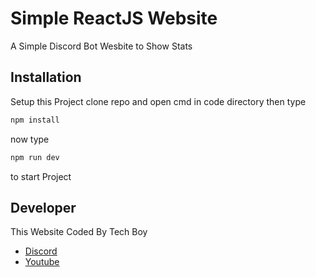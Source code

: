# Simple ReactJS Website

A Simple Discord Bot Wesbite to Show Stats

## Installation

Setup this Project clone repo and open cmd in code directory
then type

```bash
npm install
```

now type

```bash
npm run dev
```

to start Project

## Developer

This Website Coded By Tech Boy

- [Discord](https://discord.gg/PcUVWApWN3)
- [Youtube](https://youtube.com/techboy2)
